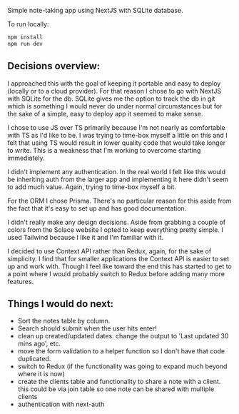 Simple note-taking app using NextJS with SQLite database.

To run locally:

```bash
npm install 
npm run dev
```
## Decisions overview:

I approached this with the goal of keeping it portable and easy to deploy (locally or to a cloud provider). For that reason I chose to go with NextJS with SQLite for the db. SQLite gives me the option to track the db in git which is something I would never do under normal circumstances but for the sake of a simple, easy to deploy app it seemed to make sense.

I chose to use JS over TS primarily because I'm not nearly as comfortable with TS as I'd like to be. I was trying to time-box myself a little on this and I felt that using TS would result in lower quality code that would take longer to write. This is a weakness that I'm working to overcome starting immediately.

I didn't implement any authentication. In the real world I felt like this would be inheriting auth from the larger app and implementing it here didn't seem to add much value. Again, trying to time-box myself a bit.

For the ORM I chose Prisma. There's no particular reason for this aside from the fact that it's easy to set up and has good documentation.

I didn't really make any design decisions. Aside from grabbing a couple of colors from the Solace website I opted to keep everything pretty simple. I used Tailwind because I like it and I'm familiar with it.

I decided to use Context API rather than Redux, again, for the sake of simplicity. I find that for smaller applications the Context API is easier to set up and work with. Though I feel like toward the end this has started to get to a point where I would probably switch to Redux before adding many more features.

## Things I would do next:

- Sort the notes table by column.
- Search should submit when the user hits enter!
- clean up created/updated dates. change the output to 'Last updated 30 mins ago', etc.
- move the form validation to a helper function so I don't have that code duplicated.
- switch to Redux (if the functionality was going to expand much beyond where it is now)
- create the clients table and functionality to share a note with a client. this could be via join table so one note can be shared with multiple clients
- authentication with next-auth
